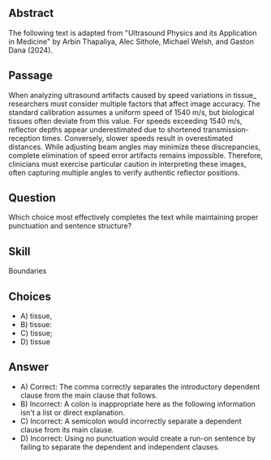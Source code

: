 ## Abstract
The following text is adapted from "Ultrasound Physics and its Application in Medicine" by Arbin Thapaliya, Alec Sithole, Michael Welsh, and Gaston Dana (2024).

## Passage
When analyzing ultrasound artifacts caused by speed variations in tissue_ researchers must consider multiple factors that affect image accuracy. The standard calibration assumes a uniform speed of 1540 m/s, but biological tissues often deviate from this value. For speeds exceeding 1540 m/s, reflector depths appear underestimated due to shortened transmission-reception times. Conversely, slower speeds result in overestimated distances. While adjusting beam angles may minimize these discrepancies, complete elimination of speed error artifacts remains impossible. Therefore, clinicians must exercise particular caution in interpreting these images, often capturing multiple angles to verify authentic reflector positions.

## Question
Which choice most effectively completes the text while maintaining proper punctuation and sentence structure?

## Skill
Boundaries

## Choices
- A) tissue,
- B) tissue:
- C) tissue;
- D) tissue

## Answer
- A) Correct: The comma correctly separates the introductory dependent clause from the main clause that follows.
- B) Incorrect: A colon is inappropriate here as the following information isn't a list or direct explanation.
- C) Incorrect: A semicolon would incorrectly separate a dependent clause from its main clause.
- D) Incorrect: Using no punctuation would create a run-on sentence by failing to separate the dependent and independent clauses.